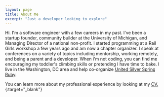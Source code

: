 ```yaml
---
layout: page
title: About Me
excerpt: "Just a developer looking to explore"
---
```


Hi. I'm a software engineer with a few careers in my past. I've been a startup founder, community builder at the University of Michigan, and Managing Director of a national non-profit. I started programming at a Rail Girls workshop a few years ago and am now a chapter organizer. I speak at conferences on a variety of topics including mentorship, working remotely, and being a parent and a developer. When i'm not coding, you can find me encouraging my toddler's climbing skills or pretending I have time to bake. I live in the Washington, DC area and help co-organize [United Silver Spring Ruby](http://www.meetup.com/United-Silver-Spring-Ruby/).

You can learn more about my professional experience by looking at my
[CV.](http://daydreamsinruby.com/Allison_McMillan_CV.pdf){:target="_blank"}
